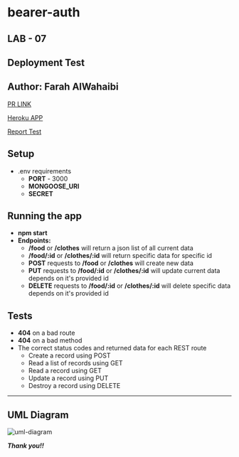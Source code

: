 # bearer-auth

## LAB - 07

## **Deployment Test**
## **Author: Farah AlWahaibi**

[PR LINK](https://github.com/farahalwahaibi/bearer-auth/pull/1)

[Heroku APP](https://bearer-auth-2021.herokuapp.com/)

[Report Test](https://github.com/farahalwahaibi/bearer-auth/actions)

## **Setup**
* .env requirements
  * **PORT** - 3000
  * **MONGOOSE_URI**
  * **SECRET**


## **Running the app**
* **npm start**
* **Endpoints:**
   * **/food** or **/clothes** will return a json list of all current data 
   * **/food/:id** or **/clothes/:id** will return specific data for specific id
   * **POST** requests to **/food** or **/clothes** will create new data 
   * **PUT** requests to **/food/:id** or **/clothes/:id** will update current data depends on it's provided id
   * **DELETE** requests to **/food/:id** or **/clothes/:id** will delete specific data depends on it's provided id


## **Tests**
* **404** on a bad route
* **404** on a bad method
* The correct status codes and returned data for each REST route
  * Create a record using POST
  * Read a list of records using GET
  * Read a record using GET
  * Update a record using PUT
  * Destroy a record using DELETE

***

## **UML Diagram**


![uml-diagram](Capture.JPG)


***Thank you!!***
